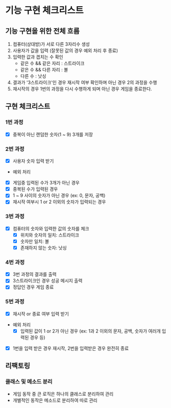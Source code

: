 # 기능 구현 체크리스트

## 기능 구현을 위한 전체 흐름

1. 컴퓨터(상대방)가 서로 다른 3자리수 생성
2. 사용자가 값을 입력 (잘못된 값의 경우 예외 처리 후 종료)
3. 입력한 값과 겹치는 수 확인
    - 같은 수 && 같은 자리 : 스트라이크
    - 같은 수 && 다른 자리 : 볼
    - 다른 수 : 낫싱
4. 결과가 '3스트라이크'인 경우 재시작 여부 확인하며 아닌 경우 2의 과정을 수행
5. 재시작의 경우 1번의 과정을 다시 수행하게 되며 아닌 경우 게임을 종료한다.

## 구현 체크리스트

### 1번 과정

- [x] 중복이 아닌 랜덤한 숫자(1 ~ 9) 3개를 저장

### 2번 과정

- [x] 사용자 숫자 입력 받기
- 예외 처리
- [x] 게임중 입력된 수가 3개가 아닌 경우
- [x] 중복된 수가 입력된 경우
- [x] 1 ~ 9 사이의 숫자가 아닌 경우 (ex: 0, 문자, 공백)
- [x] 재시작 여부시 1 or 2 이외의 숫자가 입력되는 경우

### 3번 과정

- [x] 컴퓨터의 숫자와 입력한 값의 숫자를 체크
    - [x] 위치와 숫자의 일치: 스트라이크
    - [x] 숫자만 일치: 볼
    - [x] 존재하지 않는 숫자: 낫싱

### 4번 과정

- [x] 3번 과정의 결과를 출력
- [x] 3스트라이크인 경우 성공 메시지 출력
- [x] 정답인 경우 게임 종료

### 5번 과정

- [x] 재시작 or 종료 여부 입력 받기
- 예외 처리
    - [x] 입력된 값이 1 or 2가 아닌 경우 (ex: 1과 2 이외의 문자, 공백, 숫자가 여러개 입력된 경우 등)
- [x] 1번을 입력 받은 경우 재시작, 2번을 입력받은 경우 완전히 종료

## 리팩토링

### 클래스 및 메소드 분리

- 게임 동작 중 큰 로직은 하나의 클래스로 분리하여 관리
- 개별적인 동작은 메소드로 분리하여 따로 관리